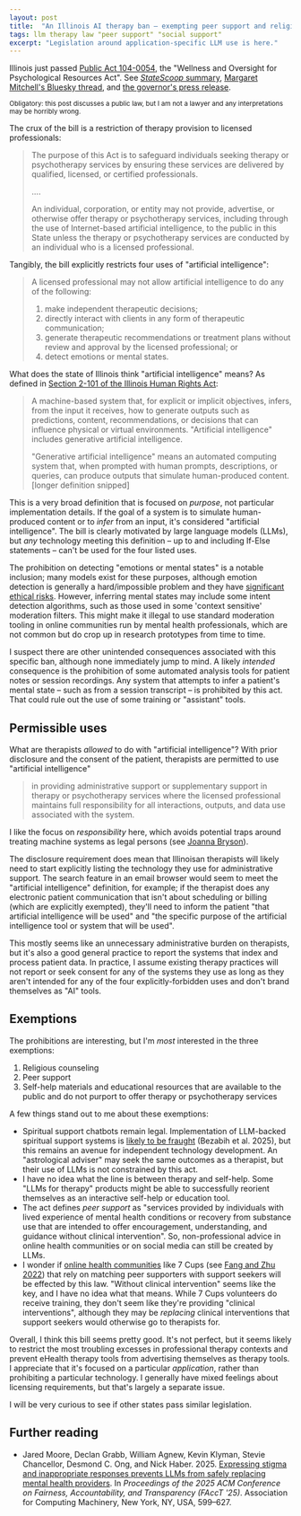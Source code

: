 ```yaml
---
layout: post
title:  "An Illinois AI therapy ban – exempting peer support and religious counseling"
tags: llm therapy law "peer support" "social support"
excerpt: "Legislation around application-specific LLM use is here."
---
```


Illinois just passed [Public Act 104-0054](https://www.ilga.gov/Legislation/PublicActs/View/104-0054), the "Wellness and Oversight for Psychological Resources Act". See [_StateScoop_ summary](https://statescoop.com/illinois-bans-ai-mental-health-services/), [Margaret Mitchell's Bluesky thread](https://bsky.app/profile/mmitchell.bsky.social/post/3lw5erptbrs25), and [the governor's press release](https://idfpr.illinois.gov/content/dam/soi/en/web/idfpr/news/2025/2025-08-04-idfpr-press-release-hb1806.pdf).

<small>Obligatory: this post discusses a public law, but I am not a lawyer and any interpretations may be horribly wrong.</small>

The crux of the bill is a restriction of therapy provision to licensed professionals:

>The purpose of this Act is to safeguard individuals seeking therapy or psychotherapy services by ensuring these services are delivered by qualified, licensed, or certified professionals.
>
> ....
>
>An individual, corporation, or entity may not provide, advertise, or otherwise offer therapy or psychotherapy services, including through the use of Internet-based artificial intelligence, to the public in this State unless the therapy or psychotherapy services are conducted by an individual who is a licensed professional.

Tangibly, the bill explicitly restricts four uses of "artificial intelligence":

>A licensed professional may not allow artificial intelligence to do any of the following:
> 1. make independent therapeutic decisions;
> 2. directly interact with clients in any form of therapeutic communication;
> 3. generate therapeutic recommendations or treatment plans without review and approval by the licensed professional; or
> 4. detect emotions or mental states.

What does the state of Illinois think "artificial intelligence" means? As defined in [Section 2-101 of the Illinois Human Rights Act](https://www.ilga.gov/Documents/legislation/ilcs/documents/077500050K2-101.htm):

>A machine-based system that, for explicit or implicit objectives, infers, from the input it receives, how to generate outputs such as predictions, content, recommendations, or decisions that can influence physical or virtual environments. "Artificial intelligence" includes generative artificial intelligence.
>
>"Generative artificial intelligence" means an automated computing system that, when prompted with human prompts, descriptions, or queries, can produce outputs that simulate human-produced content. [longer definition snipped]

This is a very broad definition that is focused on _purpose_, not particular implementation details. If the goal of a system is to simulate human-produced content or to _infer_ from an input, it's considered "artificial intelligence".
The bill is clearly motivated by large language models (LLMs), but _any_ technology meeting this definition – up to and including If-Else statements – can't be used for the four listed uses.

The prohibition on detecting "emotions or mental states" is a notable inclusion; many models exist for these purposes, although emotion detection is generally a hard/impossible problem and they have [significant ethical risks](https://ieeexplore.ieee.org/abstract/document/9597452).
However, inferring mental states may include some intent detection algorithms, such as those used in some 'context sensitive' moderation filters. This might make it illegal to use standard moderation tooling in online communities run by mental health professionals, which are not common but do crop up in research prototypes from time to time.

I suspect there are other unintended consequences associated with this specific ban, although none immediately jump to mind.
A likely _intended_ consequence is the prohibition of some automated analysis tools for patient notes or session recordings.
Any system that attempts to infer a patient's mental state – such as from a session transcript – is prohibited by this act.
That could rule out the use of some training or "assistant" tools.

## Permissible uses

What are therapists _allowed_ to do with "artificial intelligence"? With prior disclosure and the consent of the patient, therapists are permitted to use "artificial intelligence"

>in providing administrative support or supplementary support in therapy or psychotherapy services where the licensed professional maintains full responsibility for all interactions, outputs, and data use associated with the system.

I like the focus on _responsibility_ here, which avoids potential traps around treating machine systems as legal persons (see [Joanna Bryson](https://link.springer.com/article/10.1007/s10506-017-9214-9)).

The disclosure requirement does mean that Illinoisan therapists will likely need to start explicitly listing the technology they use for administrative support. 
The search feature in an email browser would seem to meet the "artificial intelligence" definition, for example; if the therapist does any electronic patient communication that isn't about scheduling or billing (which are explicitly exempted), they'll need to inform the patient "that artificial intelligence will be used" and "the specific purpose of the artificial intelligence tool or system that will be used".

This mostly seems like an unnecessary administrative burden on therapists, but it's also a good general practice to report the systems that index and process patient data.
In practice, I assume existing therapy practices will not report or seek consent for any of the systems they use as long as they aren't intended for any of the four explicitly-forbidden uses and don't brand themselves as "AI" tools.

## Exemptions

The prohibitions are interesting, but I'm _most_ interested in the three exemptions:

1. Religious counseling
2. Peer support
3. Self-help materials and educational resources that are available to the public and do not purport to offer therapy or psychotherapy services

A few things stand out to me about these exemptions:
 - Spiritual support chatbots remain legal. Implementation of LLM-backed spiritual support systems is [likely to be fraught](https://arxiv.org/abs/2506.11366) (Bezabih et al. 2025), but this remains an avenue for independent technology development. An "astrological adviser" may seek the same outcomes as a therapist, but their use of LLMs is not constrained by this act.
 - I have no idea what the line is between therapy and self-help. Some "LLMs for therapy" products might be able to successfully reorient themselves as an interactive self-help or education tool.
 - The act defines _peer support_ as "services provided by individuals with lived experience of mental health conditions or recovery from substance use that are intended to offer encouragement, understanding, and guidance without clinical intervention". So, non-professional advice in online health communities or on social media can still be created by LLMs.
 - I wonder if [online health communities](https://en.wikipedia.org/wiki/Online_health_communities) like 7 Cups (see [Fang and Zhu 2022](https://dl.acm.org/doi/abs/10.1145/3555202)) that rely on matching peer supporters with support seekers will be effected by this law. "Without clinical intervention" seems like the key, and I have no idea what that means. While 7 Cups volunteers do receive training, they don't seem like they're providing "clinical interventions", although they may be _replacing_ clinical interventions that support seekers would otherwise go to therapists for.

Overall, I think this bill seems pretty good.
It's not perfect, but it seems likely to restrict the most troubling excesses in professional therapy contexts and prevent eHealth therapy tools from advertising themselves as therapy tools.
I appreciate that it's focused on a particular _application_, rather than prohibiting a particular technology.
I generally have mixed feelings about licensing requirements, but that's largely a separate issue.

I will be very curious to see if other states pass similar legislation.

## Further reading

- Jared Moore, Declan Grabb, William Agnew, Kevin Klyman, Stevie Chancellor, Desmond C. Ong, and Nick Haber. 2025. [Expressing stigma and inappropriate responses prevents LLMs from safely replacing mental health providers](https://dl.acm.org/doi/10.1145/3715275.3732039). In _Proceedings of the 2025 ACM Conference on Fairness, Accountability, and Transparency (FAccT '25)_. Association for Computing Machinery, New York, NY, USA, 599–627.
